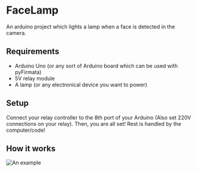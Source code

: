 # FaceLamp
An arduino project which lights a lamp when a face is detected in the camera.

## Requirements
- Arduino Uno (or any sort of Arduino board which can be used with pyFirmata)
- 5V relay module
- A lamp (or any electronical device you want to power)

## Setup
Connect your relay controller to the 8th port of your Arduino (Also set 220V connections on your relay). Then, you are all set! Rest is handled by the computer/code!

## How it works
![An example](https://im5.ezgif.com/tmp/ezgif-5-812d5e52c5ce.gif)
